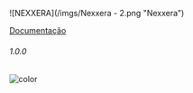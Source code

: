 <head>
  <link rel="stylesheet" href="coverpage.css">
</head>

![NEXXERA](/imgs/Nexxera - 2.png "Nexxera")

[Documentação](README.md ':class=btn')



<h6>1.0.0</h6>

<p><img data-origin="linear-gradient(to left bottom, #4169E1 0%, #4169E1 100%)" alt="color"></p> 

